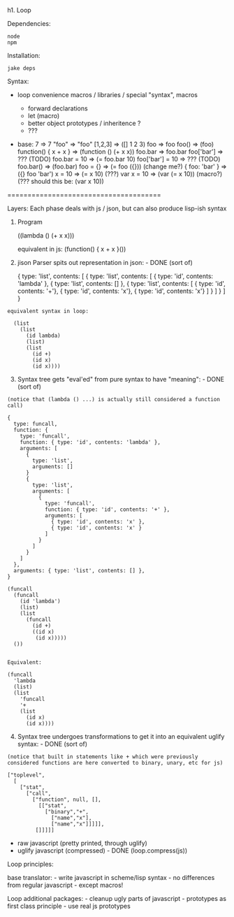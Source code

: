 h1. Loop

Dependencies:

    node
    npm

Installation:

    jake deps

Syntax:

  - loop convenience macros / libraries / special "syntax",
    macros
      - forward declarations
      - let (macro)
      - better object prototypes / inheritence ?
      - ???

  - base:
    7                           => 7
    "foo"                       => "foo"
    [1,2,3]                     => ([] 1 2 3)
    foo                         => foo
    foo()                       => (foo)
    function() { x + x }        => (function () (+ x x))
    foo.bar                     => foo.bar
    foo['bar']                  => ??? (TODO)
    foo.bar = 10                => (= foo.bar 10)
    foo['bar'] = 10             => ??? (TODO)
    foo.bar()                   => (foo.bar)
    foo = {}                    => (= foo ({})) (change me?)
    { foo: 'bar' }              => ({} foo 'bar')
    x = 10                      => (= x 10)   (???)
    var x = 10                  => (var (= x 10)) (macro?) (??? should this be: (var x 10))

======================================

Layers:
  Each phase deals with js / json, but can also produce lisp-ish syntax

  1. Program

      ((lambda () (+ x x)))

      equivalent in js: (function() { x + x }())

  2. jison Parser spits out representation in json: - DONE (sort of)

      {
        type: 'list',
        contents: [
          {
            type: 'list',
            contents: [
              { type: 'id', contents: 'lambda' },
              { type: 'list', contents: [] },
              {
                type: 'list',
                contents: [
                  { type: 'id', contents: '+'},
                  { type: 'id', contents: 'x'},
                  { type: 'id', contents: 'x'}
                ]
              }
            ]
          }
        ]
      }

    equivalent syntax in loop:

      (list
        (list
          (id lambda)
          (list)
          (list
            (id +)
            (id x)
            (id x))))

  3. Syntax tree gets "eval'ed" from pure syntax to have "meaning":  - DONE (sort of)

    (notice that (lambda () ...) is actually still considered a function call)

    {
      type: funcall,
      function: {
        type: 'funcall',
        function: { type: 'id', contents: 'lambda' },
        arguments: [
          {
            type: 'list',
            arguments: []
          }
          {
            type: 'list',
            arguments: [
              {
                type: 'funcall',
                function: { type: 'id', contents: '+' },
                arguments: [
                  { type: 'id', contents: 'x' },
                  { type: 'id', contents: 'x' }
                ]
              }
            ]
          }
        ]
      },
      arguments: { type: 'list', contents: [] },
    }

    (funcall
      (funcall
        (id 'lambda')
        (list)
        (list
          (funcall
            (id +)
            ((id x)
             (id x)))))
      ())


    Equivalent:

    (funcall
      'lambda
      (list)
      (list
        'funcall
        '+
        (list
          (id x)
          (id x))))

  4. Syntax tree undergoes transformations to get it into an equivalent uglify syntax: - DONE (sort of)

    (notice that built in statements like + which were previously considered functions are here converted to binary, unary, etc for js)

    ["toplevel",
      [
        ["stat",
          ["call",
            ["function", null, [],
              [["stat",
                ["binary","+",
                  ["name","x"],
                  ["name","x"]]]]],
             []]]]]

  - raw javascript (pretty printed, through uglify)
  - uglify javascript (compressed) - DONE (loop.compress(js))

Loop principles:

  base translator:
    - write javascript in scheme/lisp syntax
    - no differences from regular javascript
    - except macros!

  Loop additional packages:
    - cleanup ugly parts of javascript
    - prototypes as first class principle - use real js prototypes
